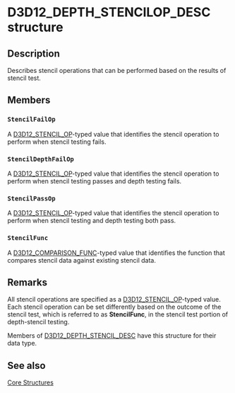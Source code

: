 # D3D12_DEPTH_STENCILOP_DESC structure

## Description

Describes stencil operations that can be performed based on the results of stencil test.

## Members

### `StencilFailOp`

A [D3D12_STENCIL_OP](https://learn.microsoft.com/windows/desktop/api/d3d12/ne-d3d12-d3d12_stencil_op)-typed value that identifies the stencil operation to perform when stencil testing fails.

### `StencilDepthFailOp`

A [D3D12_STENCIL_OP](https://learn.microsoft.com/windows/desktop/api/d3d12/ne-d3d12-d3d12_stencil_op)-typed value that identifies the stencil operation to perform when stencil testing passes and depth testing fails.

### `StencilPassOp`

A [D3D12_STENCIL_OP](https://learn.microsoft.com/windows/desktop/api/d3d12/ne-d3d12-d3d12_stencil_op)-typed value that identifies the stencil operation to perform when stencil testing and depth testing both pass.

### `StencilFunc`

A [D3D12_COMPARISON_FUNC](https://learn.microsoft.com/windows/desktop/api/d3d12/ne-d3d12-d3d12_comparison_func)-typed value that identifies the function that compares stencil data against existing stencil data.

## Remarks

All stencil operations are specified as a [D3D12_STENCIL_OP](https://learn.microsoft.com/windows/desktop/api/d3d12/ne-d3d12-d3d12_stencil_op)-typed value. Each stencil operation can be set differently based on the outcome of the stencil test, which is referred to as **StencilFunc**, in the stencil test portion of depth-stencil testing.

Members of [D3D12_DEPTH_STENCIL_DESC](https://learn.microsoft.com/windows/desktop/api/d3d12/ns-d3d12-d3d12_depth_stencil_desc) have this structure for their data type.

## See also

[Core Structures](https://learn.microsoft.com/windows/desktop/direct3d12/direct3d-12-structures)